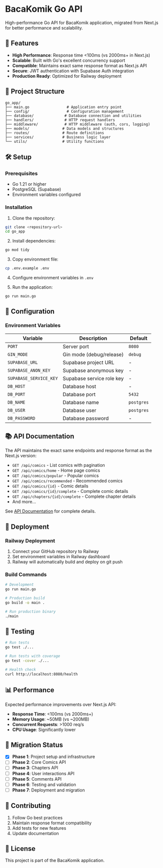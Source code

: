 # BacaKomik Go API

High-performance Go API for BacaKomik application, migrated from Next.js for better performance and scalability.

## 🚀 Features

- **High Performance**: Response time <100ms (vs 2000ms+ in Next.js)
- **Scalable**: Built with Go's excellent concurrency support
- **Compatible**: Maintains exact same response format as Next.js API
- **Secure**: JWT authentication with Supabase Auth integration
- **Production Ready**: Optimized for Railway deployment

## 📁 Project Structure

```
go_app/
├── main.go                 # Application entry point
├── config/                 # Configuration management
├── database/              # Database connection and utilities
├── handlers/              # HTTP request handlers
├── middleware/            # HTTP middleware (auth, cors, logging)
├── models/               # Data models and structures
├── routes/               # Route definitions
├── services/             # Business logic layer
└── utils/                # Utility functions
```

## 🛠️ Setup

### Prerequisites

- Go 1.21 or higher
- PostgreSQL (Supabase)
- Environment variables configured

### Installation

1. Clone the repository:
```bash
git clone <repository-url>
cd go_app
```

2. Install dependencies:
```bash
go mod tidy
```

3. Copy environment file:
```bash
cp .env.example .env
```

4. Configure environment variables in `.env`

5. Run the application:
```bash
go run main.go
```

## 🔧 Configuration

### Environment Variables

| Variable | Description | Default |
|----------|-------------|---------|
| `PORT` | Server port | `8080` |
| `GIN_MODE` | Gin mode (debug/release) | `debug` |
| `SUPABASE_URL` | Supabase project URL | - |
| `SUPABASE_ANON_KEY` | Supabase anonymous key | - |
| `SUPABASE_SERVICE_KEY` | Supabase service role key | - |
| `DB_HOST` | Database host | - |
| `DB_PORT` | Database port | `5432` |
| `DB_NAME` | Database name | `postgres` |
| `DB_USER` | Database user | `postgres` |
| `DB_PASSWORD` | Database password | - |

## 📚 API Documentation

The API maintains the exact same endpoints and response format as the Next.js version:

- `GET /api/comics` - List comics with pagination
- `GET /api/comics/home` - Home page comics
- `GET /api/comics/popular` - Popular comics
- `GET /api/comics/recommended` - Recommended comics
- `GET /api/comics/{id}` - Comic details
- `GET /api/comics/{id}/complete` - Complete comic details
- `GET /api/chapters/{id}/complete` - Complete chapter details
- And more...

See [API Documentation](../docs/api-documentation.md) for complete details.

## 🚀 Deployment

### Railway Deployment

1. Connect your GitHub repository to Railway
2. Set environment variables in Railway dashboard
3. Railway will automatically build and deploy on git push

### Build Commands

```bash
# Development
go run main.go

# Production build
go build -o main .

# Run production binary
./main
```

## 🧪 Testing

```bash
# Run tests
go test ./...

# Run tests with coverage
go test -cover ./...

# Health check
curl http://localhost:8080/health
```

## 📊 Performance

Expected performance improvements over Next.js API:

- **Response Time**: <100ms (vs 2000ms+)
- **Memory Usage**: ~50MB (vs ~200MB)
- **Concurrent Requests**: >1000 req/s
- **CPU Usage**: Significantly lower

## 🔄 Migration Status

- [x] **Phase 1**: Project setup and infrastructure
- [ ] **Phase 2**: Core Comics API
- [ ] **Phase 3**: Chapters API  
- [ ] **Phase 4**: User interactions API
- [ ] **Phase 5**: Comments API
- [ ] **Phase 6**: Testing and validation
- [ ] **Phase 7**: Deployment and migration

## 🤝 Contributing

1. Follow Go best practices
2. Maintain response format compatibility
3. Add tests for new features
4. Update documentation

## 📝 License

This project is part of the BacaKomik application.

